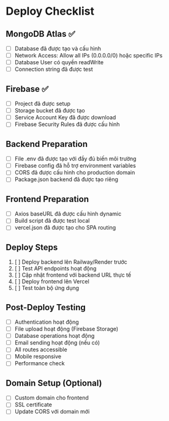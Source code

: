 # Deploy Checklist

## MongoDB Atlas ✅
- [ ] Database đã được tạo và cấu hình
- [ ] Network Access: Allow all IPs (0.0.0.0/0) hoặc specific IPs
- [ ] Database User có quyền readWrite
- [ ] Connection string đã được test

## Firebase ✅
- [ ] Project đã được setup
- [ ] Storage bucket đã được tạo
- [ ] Service Account Key đã được download
- [ ] Firebase Security Rules đã được cấu hình

## Backend Preparation
- [ ] File .env đã được tạo với đầy đủ biến môi trường
- [ ] Firebase config đã hỗ trợ environment variables
- [ ] CORS đã được cấu hình cho production domain
- [ ] Package.json backend đã được tạo riêng

## Frontend Preparation  
- [ ] Axios baseURL đã được cấu hình dynamic
- [ ] Build script đã được test local
- [ ] vercel.json đã được tạo cho SPA routing

## Deploy Steps
1. [ ] Deploy backend lên Railway/Render trước
2. [ ] Test API endpoints hoạt động
3. [ ] Cập nhật frontend với backend URL thực tế
4. [ ] Deploy frontend lên Vercel
5. [ ] Test toàn bộ ứng dụng

## Post-Deploy Testing
- [ ] Authentication hoạt động
- [ ] File upload hoạt động (Firebase Storage)
- [ ] Database operations hoạt động
- [ ] Email sending hoạt động (nếu có)
- [ ] All routes accessible
- [ ] Mobile responsive
- [ ] Performance check

## Domain Setup (Optional)
- [ ] Custom domain cho frontend
- [ ] SSL certificate
- [ ] Update CORS với domain mới
